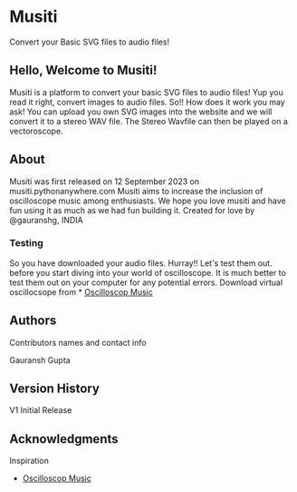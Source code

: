 # Musiti

Convert your Basic SVG files to audio files!

## Hello, Welcome to Musiti!

Musiti is a platform to convert your basic SVG files to audio files!
Yup you read it right, convert images to audio files. So!! How does it work you may ask!
You can upload you own SVG images into the website and we will convert it to a stereo WAV file.
The Stereo Wavfile can then be played on a vectoroscope.

## About

Musiti was first released on 12 September 2023 on musiti.pythonanywhere.com
Musiti aims to increase the inclusion of oscilloscope music among enthusiasts.
We hope you love musiti and have fun using it as much as we had fun building it.
Created for love by @gauranshg, INDIA

### Testing

So you have downloaded your audio files. Hurray!!
Let's test them out. before you start diving into your world of oscilloscope.
It is much better to test them out on your computer for any potential errors.
Download virtual oscillocsope from * [Oscilloscop Music](https://oscilloscopemusic.com/software/oscilloscope/) 


## Authors

Contributors names and contact info

Gauransh Gupta

## Version History

V1 Initial Release


## Acknowledgments

Inspiration
* [Oscilloscop Music](https://oscilloscopemusic.com)